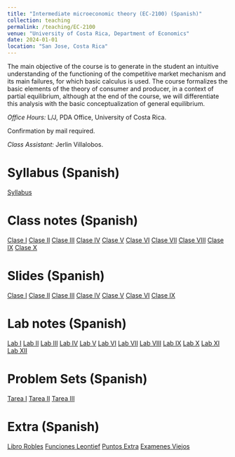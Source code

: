```yaml
---
title: "Intermediate microeconomic theory (EC-2100) (Spanish)"
collection: teaching
permalink: /teaching/EC-2100
venue: "University of Costa Rica, Department of Economics"
date: 2024-01-01
location: "San Jose, Costa Rica"
---
```

The main objective of the course is to generate in the student an intuitive understanding of the functioning of the competitive market mechanism and its main failures, for which basic calculus is used. The course formalizes the basic elements of the theory of consumer and producer, in a context of partial equilibrium, although at the end of the course, we will differentiate this analysis with the basic conceptualization of general equilibrium.

*Office Hours:* L/J, PDA Office, University of Costa Rica. 

Confirmation by mail required. 

*Class Assistant:* Jerlin Villalobos. 


Syllabus (Spanish)
======

[Syllabus](https://drive.google.com/file/d/1PaqGsIHPpH0za3paKxf6sdC9s00UT5lD/view?usp=sharing)


Class notes (Spanish)
======

[Clase I](https://drive.google.com/file/d/1yVTtWc4iQX9JQEsMhe-cGwnuNHn9nhmT/view?usp=sharing)
[Clase II](https://drive.google.com/file/d/1zboAlpJeuhzzu16_L_Zdw-6eGdLCCkJV/view?usp=sharing)
[Clase III](https://drive.google.com/file/d/1_JkGphRN81c3XJiuDHD7-vp0cBopYaL-/view?usp=sharing)
[Clase IV](https://drive.google.com/file/d/1kszrfs3Z49cJ3xI3OSW_ZFOpS-XtN8Vp/view?usp=sharing)
[Clase V](https://drive.google.com/file/d/15NLdPepOxPsVBvtRLgdkBatB6DEx0CyM/view?usp=sharing)
[Clase VI](https://drive.google.com/file/d/1XUkNEPTjdePmGEV4XXe3xeUzUA0fQ6kj/view?usp=sharing)
[Clase VII](https://drive.google.com/file/d/1gFnCYT1ccw2M1SUGiThPeJx17cPQ4Qv8/view?usp=sharing)
[Clase VIII](https://drive.google.com/file/d/1GHYaBpVx-FN1ckHIo6SpggnbiNROLRgt/view?usp=sharing)
[Clase IX](https://drive.google.com/file/d/1lFnP9_o50wz4Jo1z93fh6TWzLOrETJya/view?usp=sharing)
[Clase X](https://drive.google.com/file/d/1VgGwyb1lKbapB8aS5GQKBE1OPni8DNmR/view?usp=sharing)

Slides (Spanish)
======
[Clase I](https://drive.google.com/file/d/15PnM8OHwYl3wzTf0-37ryqWB57ZV_tgH/view?usp=sharing)
[Clase II](https://drive.google.com/file/d/1b3rQdZbWL83s0cE6hqVicx0BXTgWxH65/view?usp=sharing)
[Clase III](https://drive.google.com/file/d/1_6V_x84JETDuqz6i_bqcwEfw46lNaVQZ/view?usp=sharing)
[Clase IV](https://drive.google.com/file/d/1QjtrwBo_n6JSOt27L44QjSSQy6plFQ23/view?usp=sharing)
[Clase V](https://drive.google.com/file/d/1IvWNTO7FzAnfU0Wsu33mw-TE53XkcwKv/view?usp=sharing)
[Clase VI](https://drive.google.com/file/d/1eKl042x_wDr6aeQE30Xs6_krUjUw6wp9/view?usp=sharing)
[Clase IX](https://drive.google.com/file/d/1VA9iJ0HvddY7fzYb17Ht85zyQ-lCDufv/view?usp=sharing)










Lab notes (Spanish)
======
[Lab I](https://drive.google.com/file/d/1pH0Xmn8te84nb1RRm8194hv2JfN7Jrtw/view?usp=sharing)
[Lab II](https://drive.google.com/file/d/1T2f6k-3fl5KVQRsVZrYF4sWBMSYPLEvR/view?usp=sharing)
[Lab III](https://drive.google.com/file/d/1o_QGS0Gjmi_vguVCAfnaxgqsiCZQXR-_/view?usp=sharing)
[Lab IV](https://drive.google.com/file/d/1YEMXqYsISNlb7nQD1X6LfZKWK9i-UtUJ/view?usp=sharing)
[Lab V](https://drive.google.com/file/d/1yxeWiPSr9ratOWoV-JI63g0DuZc6eobW/view?usp=sharing)
[Lab VI](https://drive.google.com/file/d/1iQ8uVzNm2buijjKnlh1QY0JTK3M5wT2m/view?usp=sharing)
[Lab VII](https://drive.google.com/file/d/1uWxXuPPC5VUrgwxm9kH_wzlPcYbfHNVO/view?usp=sharing)
[Lab VIII](https://drive.google.com/file/d/1WtSYkESIb67ZZG-Ic3AGAFLL9g-RH1Uq/view?usp=sharing)
[Lab IX](https://drive.google.com/file/d/1rzPgg2W8-KHcz1x_4snF4-9WqnxwAhie/view?usp=sharing)
[Lab X](https://drive.google.com/file/d/1FpLeDKTKcPWsR-EYlfF-GCmOEcozLTfn/view?usp=sharing)
[Lab XI](https://drive.google.com/file/d/17yXn63Pca3tUfxTuK3GDJu6qikxsiHR3/view?usp=sharing)
[Lab XII](https://drive.google.com/file/d/1Jub4CttpRDdx7F-ZUMDHByxmzwi-_Cyr/view?usp=sharing)


Problem Sets (Spanish)
======
[Tarea I](https://drive.google.com/file/d/1pLJQrW4_cCkvcT-zQbSq9PNeo-NdQ-ZF/view?usp=sharing)
[Tarea II](https://drive.google.com/file/d/1D9hk4dCHE68TqC5IGCLpFQK8LU6-BtS3/view?usp=sharing)
[Tarea III](https://drive.google.com/file/d/197Me6YlCc48kjCVwk4m3Y1OG7VUiOjyS/view?usp=sharing)

Extra (Spanish)
======
[Libro Robles](https://ecodatos.fce.ucr.ac.cr/s/EtBabRya3wJyrNZ)
[Funciones Leontief](https://drive.google.com/file/d/1_ioQ1Dgn-Er6TSlQ_aOeWuBw4xfIhWXQ/view?usp=sharing)
[Puntos Extra](https://docs.google.com/spreadsheets/d/1cEXqJuUpQ1DYGHn1hZ4e-jxQXhxtFW0n-0gjg5-raYE/edit?usp=sharing)
[Examenes Viejos](https://drive.google.com/drive/folders/1crkfM-zUy2GpU1yJ1UmrzsBBZdaCj3ML?usp=sharing)


